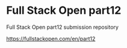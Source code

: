 # Full Stack Open part12
Full Stack Open part12 submission repository

https://fullstackopen.com/en/part12
